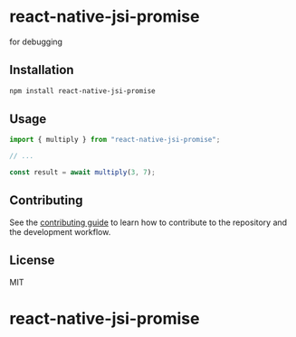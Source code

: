 # react-native-jsi-promise

for debugging

## Installation

```sh
npm install react-native-jsi-promise
```

## Usage

```js
import { multiply } from "react-native-jsi-promise";

// ...

const result = await multiply(3, 7);
```

## Contributing

See the [contributing guide](CONTRIBUTING.md) to learn how to contribute to the repository and the development workflow.

## License

MIT
# react-native-jsi-promise

